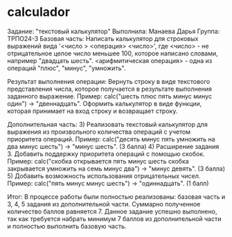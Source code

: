 # calculador
Задание: "текстовый калькулятор"
Выполнила: Манаева Дарья
Группа: ТРПО24-3
Базовая часть:
Написать калькулятор для строковых выражений вида '<число > <операция> <число>', где <число> - не отрицательное целое число меньшее 100, которое написано словами, например "двадцать шесть". <арифмитическая операция> - одна из операций "плюс", "минус", "умножить".

Результат выполнения операции:
Вернуть строку в виде текстового представления числа, которое получается в результате выполнения заданного выражение. Пример: calc("шесть плюс пять минус минус один") -> "двеннадцать".
Оформить калькулятор в виде функции, которая принимает на вход строку и возвращает строку.

Дополнительная часть:
3) Реализовать текстовый калькулятор для выражения из произвольного количества операций с учетом приоритета операций. Пример: calc("десять минус пять умножить на два минус шесть") -> "минус шесть". (3 балла)
4) Расширение задания 3. Добавить поддержку приоритета операций с помощью скобок. Пример: calc("скобка открывается пять минус шесть скобка закрывается умножить на семь минус два") -> "минус девять". (3 балла)
5) Добавить возможность использования отрицательных чисел. Пример: calc("пять минус минус шесть") -> "одиннадцать". (1 балл)

Итог:
В процессе работы были полностью реализованы: базовая часть и 3, 4, 5 задания из дополнительной части. Суммарно полученное количество баллов равняется 7. Данное задание успешно выполнено, так как требуется набрать минимум 7 баллов из дополнительной части и полностью выполнить базовую часть.
